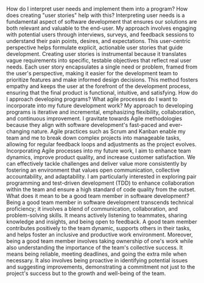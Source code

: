 How do I interpret user needs and implement them into a program? How does creating "user stories" help with this?
Interpreting user needs is a fundamental aspect of software development that ensures our solutions are both relevant and valuable to the end-user. My approach involves engaging with potential users through interviews, surveys, and feedback sessions to understand their pain points, desires, and expectations. This user-centric perspective helps formulate explicit, actionable user stories that guide development.
Creating user stories is instrumental because it translates vague requirements into specific, testable objectives that reflect real user needs. Each user story encapsulates a single need or problem, framed from the user's perspective, making it easier for the development team to prioritize features and make informed design decisions. This method fosters empathy and keeps the user at the forefront of the development process, ensuring that the final product is functional, intuitive, and satisfying.
How do I approach developing programs? What agile processes do I want to incorporate into my future development work?
My approach to developing programs is iterative and incremental, emphasizing flexibility, collaboration, and continuous improvement. I gravitate towards Agile methodologies because they align with software development's fast-paced and ever-changing nature. Agile practices such as Scrum and Kanban enable my team and me to break down complex projects into manageable tasks, allowing for regular feedback loops and adjustments as the project evolves.
Incorporating Agile processes into my future work, I aim to enhance team dynamics, improve product quality, and increase customer satisfaction. We can effectively tackle challenges and deliver value more consistently by fostering an environment that values open communication, collective accountability, and adaptability. I am particularly interested in exploring pair programming and test-driven development (TDD) to enhance collaboration within the team and ensure a high standard of code quality from the outset.
What does it mean to be a good team member in software development?
Being a good team member in software development transcends technical proficiency; it involves a blend of communication, collaboration, and problem-solving skills. It means actively listening to teammates, sharing knowledge and insights, and being open to feedback. A good team member contributes positively to the team dynamic, supports others in their tasks, and helps foster an inclusive and productive work environment.
Moreover, being a good team member involves taking ownership of one's work while also understanding the importance of the team's collective success. It means being reliable, meeting deadlines, and going the extra mile when necessary. It also involves being proactive in identifying potential issues and suggesting improvements, demonstrating a commitment not just to the project's success but to the growth and well-being of the team.
